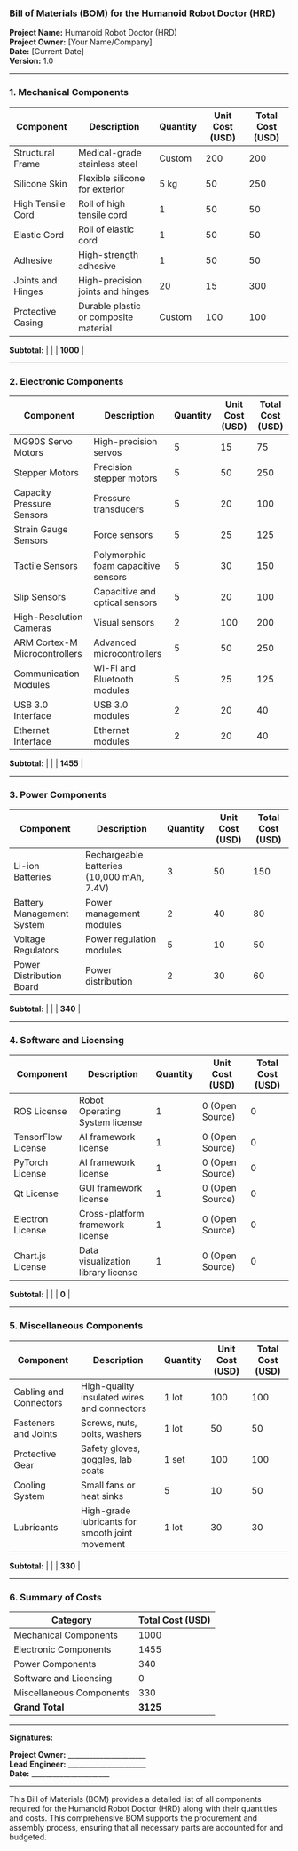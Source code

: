 ### Bill of Materials (BOM) for the Humanoid Robot Doctor (HRD)

**Project Name:** Humanoid Robot Doctor (HRD)  
**Project Owner:** [Your Name/Company]  
**Date:** [Current Date]  
**Version:** 1.0

---

### 1. **Mechanical Components**

| **Component**           | **Description**                                 | **Quantity** | **Unit Cost (USD)** | **Total Cost (USD)** |
|-------------------------|-------------------------------------------------|--------------|---------------------|----------------------|
| Structural Frame        | Medical-grade stainless steel                   | Custom       | 200                 | 200                  |
| Silicone Skin           | Flexible silicone for exterior                  | 5 kg         | 50                  | 250                  |
| High Tensile Cord       | Roll of high tensile cord                       | 1            | 50                  | 50                   |
| Elastic Cord            | Roll of elastic cord                            | 1            | 50                  | 50                   |
| Adhesive                | High-strength adhesive                          | 1            | 50                  | 50                   |
| Joints and Hinges       | High-precision joints and hinges                | 20           | 15                  | 300                  |
| Protective Casing       | Durable plastic or composite material           | Custom       | 100                 | 100                  |

**Subtotal:**                                                                      |                       |                      | **1000**             |

---

### 2. **Electronic Components**

| **Component**           | **Description**                                 | **Quantity** | **Unit Cost (USD)** | **Total Cost (USD)** |
|-------------------------|-------------------------------------------------|--------------|---------------------|----------------------|
| MG90S Servo Motors      | High-precision servos                           | 5            | 15                  | 75                   |
| Stepper Motors          | Precision stepper motors                        | 5            | 50                  | 250                  |
| Capacity Pressure Sensors | Pressure transducers                          | 5            | 20                  | 100                  |
| Strain Gauge Sensors    | Force sensors                                   | 5            | 25                  | 125                  |
| Tactile Sensors         | Polymorphic foam capacitive sensors             | 5            | 30                  | 150                  |
| Slip Sensors            | Capacitive and optical sensors                  | 5            | 20                  | 100                  |
| High-Resolution Cameras | Visual sensors                                  | 2            | 100                 | 200                  |
| ARM Cortex-M Microcontrollers | Advanced microcontrollers                | 5            | 50                  | 250                  |
| Communication Modules   | Wi-Fi and Bluetooth modules                     | 5            | 25                  | 125                  |
| USB 3.0 Interface       | USB 3.0 modules                                 | 2            | 20                  | 40                   |
| Ethernet Interface      | Ethernet modules                                | 2            | 20                  | 40                   |

**Subtotal:**                                                                      |                       |                      | **1455**             |

---

### 3. **Power Components**

| **Component**           | **Description**                                 | **Quantity** | **Unit Cost (USD)** | **Total Cost (USD)** |
|-------------------------|-------------------------------------------------|--------------|---------------------|----------------------|
| Li-ion Batteries        | Rechargeable batteries (10,000 mAh, 7.4V)       | 3            | 50                  | 150                  |
| Battery Management System | Power management modules                      | 2            | 40                  | 80                   |
| Voltage Regulators      | Power regulation modules                        | 5            | 10                  | 50                   |
| Power Distribution Board | Power distribution                              | 2            | 30                  | 60                   |

**Subtotal:**                                                                      |                       |                      | **340**              |

---

### 4. **Software and Licensing**

| **Component**           | **Description**                                 | **Quantity** | **Unit Cost (USD)** | **Total Cost (USD)** |
|-------------------------|-------------------------------------------------|--------------|---------------------|----------------------|
| ROS License             | Robot Operating System license                  | 1            | 0 (Open Source)     | 0                    |
| TensorFlow License      | AI framework license                            | 1            | 0 (Open Source)     | 0                    |
| PyTorch License         | AI framework license                            | 1            | 0 (Open Source)     | 0                    |
| Qt License              | GUI framework license                           | 1            | 0 (Open Source)     | 0                    |
| Electron License        | Cross-platform framework license                | 1            | 0 (Open Source)     | 0                    |
| Chart.js License        | Data visualization library license              | 1            | 0 (Open Source)     | 0                    |

**Subtotal:**                                                                      |                       |                      | **0**                |

---

### 5. **Miscellaneous Components**

| **Component**           | **Description**                                 | **Quantity** | **Unit Cost (USD)** | **Total Cost (USD)** |
|-------------------------|-------------------------------------------------|--------------|---------------------|----------------------|
| Cabling and Connectors  | High-quality insulated wires and connectors     | 1 lot        | 100                 | 100                  |
| Fasteners and Joints    | Screws, nuts, bolts, washers                    | 1 lot        | 50                  | 50                   |
| Protective Gear         | Safety gloves, goggles, lab coats               | 1 set        | 100                 | 100                  |
| Cooling System          | Small fans or heat sinks                        | 5            | 10                  | 50                   |
| Lubricants              | High-grade lubricants for smooth joint movement | 1 lot        | 30                  | 30                   |

**Subtotal:**                                                                      |                       |                      | **330**              |

---

### 6. **Summary of Costs**

| **Category**            | **Total Cost (USD)**                            |
|-------------------------|-------------------------------------------------|
| Mechanical Components   | 1000                                            |
| Electronic Components   | 1455                                            |
| Power Components        | 340                                             |
| Software and Licensing  | 0                                               |
| Miscellaneous Components| 330                                             |
| **Grand Total**         | **3125**                                        |

---

**Signatures:**

**Project Owner:** ______________________  
**Lead Engineer:** ______________________  
**Date:** ______________________  

---

This Bill of Materials (BOM) provides a detailed list of all components required for the Humanoid Robot Doctor (HRD) along with their quantities and costs. This comprehensive BOM supports the procurement and assembly process, ensuring that all necessary parts are accounted for and budgeted.
